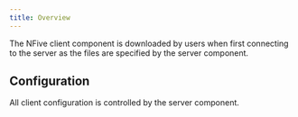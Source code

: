 ```yaml
---
title: Overview
---
```


The NFive client component is downloaded by users when first connecting to the server as the files are specified by the server component.

## Configuration

All client configuration is controlled by the server component.
